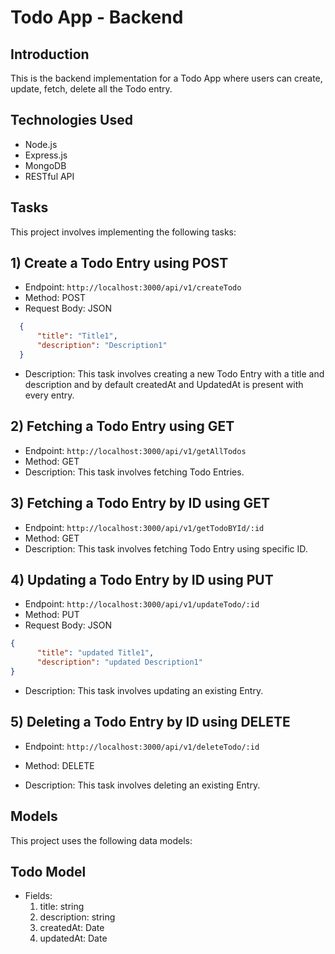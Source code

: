 # Todo App - Backend

## Introduction

This is the backend implementation for a Todo App where users can create, update, fetch, delete all the Todo entry.

## Technologies Used

- Node.js
- Express.js
- MongoDB
- RESTful API

## Tasks

This project involves implementing the following tasks:

## 1) Create a Todo Entry using POST

- Endpoint: ```http://localhost:3000/api/v1/createTodo```
- Method: POST
- Request Body: JSON
```json
  {
      "title": "Title1",
      "description": "Description1"
  }
```
- Description: This task involves creating a new Todo Entry with a title and description and by default createdAt and UpdatedAt is present with every entry.

## 2) Fetching a Todo Entry using GET
- Endpoint: ```http://localhost:3000/api/v1/getAllTodos```
- Method: GET
- Description: This task involves fetching Todo Entries.
  
## 3) Fetching a Todo Entry by ID using GET
- Endpoint: ```http://localhost:3000/api/v1/getTodoBYId/:id```
- Method: GET
- Description: This task involves fetching Todo Entry using specific ID.
  
## 4) Updating a Todo Entry by ID using PUT
- Endpoint: ```http://localhost:3000/api/v1/updateTodo/:id```
- Method: PUT
- Request Body: JSON
```json
{
      "title": "updated Title1",
      "description": "updated Description1"
}
```
- Description: This task involves updating an existing Entry.

## 5) Deleting a Todo Entry by ID using DELETE
- Endpoint: ```http://localhost:3000/api/v1/deleteTodo/:id```
- Method: DELETE

- Description: This task involves deleting an existing Entry.


## Models
This project uses the following data models:

## Todo Model
- Fields:
  1. title: string
  2. description: string
  3. createdAt: Date
  4. updatedAt: Date
